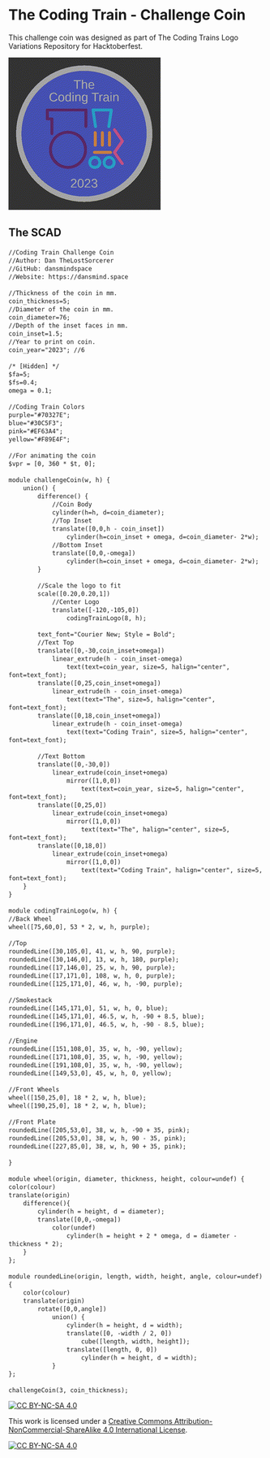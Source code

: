 # The Coding Train - Challenge Coin

This challenge coin was designed as part of The Coding Trains Logo Variations Repository for Hacktoberfest.

![The Coding Train - Challenge Coin Rotating GIF](https://github.com/dansmindspace/Challenge-Coins/blob/656f0e0afdb561f0acc0b933e2d47c0a5af0802c/The%20Coding%20Train/CodingTrainChallengeCoin.gif)

## The SCAD

    //Coding Train Challenge Coin
    //Author: Dan TheLostSorcerer
    //GitHub: dansmindspace
    //Website: https://dansmind.space
    
    //Thickness of the coin in mm.
    coin_thickness=5;
    //Diameter of the coin in mm.
    coin_diameter=76;
    //Depth of the inset faces in mm.
    coin_inset=1.5;
    //Year to print on coin.
    coin_year="2023"; //6
    
    /* [Hidden] */
    $fa=5;
    $fs=0.4;
    omega = 0.1;
    
    //Coding Train Colors
    purple="#70327E";
    blue="#30C5F3";
    pink="#EF63A4";
    yellow="#F89E4F";
    
    //For animating the coin
    $vpr = [0, 360 * $t, 0];
    
    module challengeCoin(w, h) {
        union() {
            difference() {
                //Coin Body
                cylinder(h=h, d=coin_diameter);
                //Top Inset
                translate([0,0,h - coin_inset])
                    cylinder(h=coin_inset + omega, d=coin_diameter- 2*w);
                //Bottom Inset
                translate([0,0,-omega])
                    cylinder(h=coin_inset + omega, d=coin_diameter- 2*w);
            }
            
            //Scale the logo to fit
            scale([0.20,0.20,1])
                //Center Logo
                translate([-120,-105,0])
                    codingTrainLogo(8, h);
                    
            text_font="Courier New; Style = Bold";
            //Text Top
            translate([0,-30,coin_inset+omega])
                linear_extrude(h - coin_inset-omega)
                    text(text=coin_year, size=5, halign="center", font=text_font);
            translate([0,25,coin_inset+omega])
                linear_extrude(h - coin_inset-omega)
                    text(text="The", size=5, halign="center", font=text_font);
            translate([0,18,coin_inset+omega])
                linear_extrude(h - coin_inset-omega)
                    text(text="Coding Train", size=5, halign="center", font=text_font);
            
            //Text Bottom
            translate([0,-30,0])
                linear_extrude(coin_inset+omega)
                    mirror([1,0,0])
                        text(text=coin_year, size=5, halign="center", font=text_font);
            translate([0,25,0])
                linear_extrude(coin_inset+omega)
                    mirror([1,0,0])
                        text(text="The", halign="center", size=5, font=text_font);
            translate([0,18,0])
                linear_extrude(coin_inset+omega)
                    mirror([1,0,0])
                        text(text="Coding Train", halign="center", size=5, font=text_font);
        }
    }
    
    module codingTrainLogo(w, h) {
    //Back Wheel
    wheel([75,60,0], 53 * 2, w, h, purple);
    
    //Top
    roundedLine([30,105,0], 41, w, h, 90, purple);
    roundedLine([30,146,0], 13, w, h, 180, purple);
    roundedLine([17,146,0], 25, w, h, 90, purple);
    roundedLine([17,171,0], 108, w, h, 0, purple);
    roundedLine([125,171,0], 46, w, h, -90, purple);
    
    //Smokestack
    roundedLine([145,171,0], 51, w, h, 0, blue);
    roundedLine([145,171,0], 46.5, w, h, -90 + 8.5, blue);
    roundedLine([196,171,0], 46.5, w, h, -90 - 8.5, blue);
    
    //Engine
    roundedLine([151,108,0], 35, w, h, -90, yellow);
    roundedLine([171,108,0], 35, w, h, -90, yellow);
    roundedLine([191,108,0], 35, w, h, -90, yellow);
    roundedLine([149,53,0], 45, w, h, 0, yellow);
    
    //Front Wheels
    wheel([150,25,0], 18 * 2, w, h, blue);
    wheel([190,25,0], 18 * 2, w, h, blue);
    
    //Front Plate
    roundedLine([205,53,0], 38, w, h, -90 + 35, pink);
    roundedLine([205,53,0], 38, w, h, 90 - 35, pink);
    roundedLine([227,85,0], 38, w, h, 90 + 35, pink);
    
    }
    
    module wheel(origin, diameter, thickness, height, colour=undef) {
    color(colour)
    translate(origin)
        difference(){
            cylinder(h = height, d = diameter);
            translate([0,0,-omega])
                color(undef)
                    cylinder(h = height + 2 * omega, d = diameter - thickness * 2);
        }
    };
    
    module roundedLine(origin, length, width, height, angle, colour=undef) {
        color(colour)
        translate(origin)
            rotate([0,0,angle])
                union() {
                    cylinder(h = height, d = width);
                    translate([0, -width / 2, 0])
                        cube([length, width, height]);
                    translate([length, 0, 0])
                        cylinder(h = height, d = width);
                }
    };
    
    challengeCoin(3, coin_thickness);


[![CC BY-NC-SA 4.0][cc-by-nc-sa-shield]][cc-by-nc-sa]

This work is licensed under a
[Creative Commons Attribution-NonCommercial-ShareAlike 4.0 International License][cc-by-nc-sa].

[![CC BY-NC-SA 4.0][cc-by-nc-sa-image]][cc-by-nc-sa]

[cc-by-nc-sa]: http://creativecommons.org/licenses/by-nc-sa/4.0/
[cc-by-nc-sa-image]: https://licensebuttons.net/l/by-nc-sa/4.0/88x31.png
[cc-by-nc-sa-shield]: https://img.shields.io/badge/License-CC%20BY--NC--SA%204.0-lightgrey.svg

